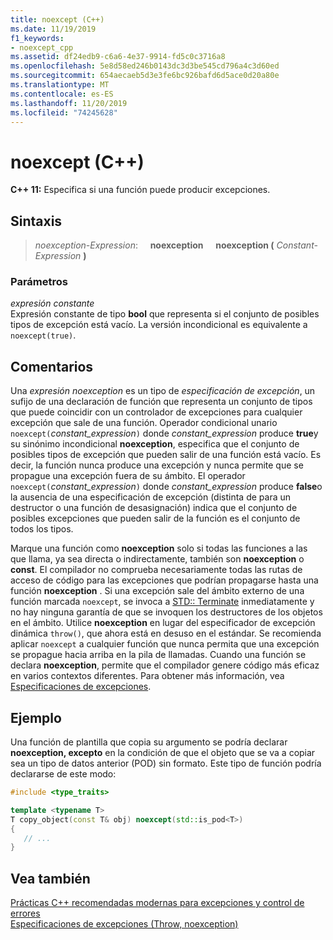 ```yaml
---
title: noexcept (C++)
ms.date: 11/19/2019
f1_keywords:
- noexcept_cpp
ms.assetid: df24edb9-c6a6-4e37-9914-fd5c0c3716a8
ms.openlocfilehash: 5e8d58ed246b0143dc3d3be545cd796a4c3d60ed
ms.sourcegitcommit: 654aecaeb5d3e3fe6bc926bafd6d5ace0d20a80e
ms.translationtype: MT
ms.contentlocale: es-ES
ms.lasthandoff: 11/20/2019
ms.locfileid: "74245628"
---
```

# <a name="noexcept-c"></a>noexcept (C++)

**C++ 11:** Especifica si una función puede producir excepciones.

## <a name="syntax"></a>Sintaxis

> *noexception-Expression*: &nbsp;&nbsp;&nbsp;&nbsp;**noexception** &nbsp;&nbsp;&nbsp;&nbsp;**noexception (** *Constant-Expression* **)**

### <a name="parameters"></a>Parámetros

*expresión constante*<br/>
Expresión constante de tipo **bool** que representa si el conjunto de posibles tipos de excepción está vacío. La versión incondicional es equivalente a `noexcept(true)`.

## <a name="remarks"></a>Comentarios

Una *expresión noexception* es un tipo de *especificación de excepción*, un sufijo de una declaración de función que representa un conjunto de tipos que puede coincidir con un controlador de excepciones para cualquier excepción que sale de una función. Operador condicional unario `noexcept(`*constant_expression*`)` donde *constant_expression* produce **true**y su sinónimo incondicional **noexception**, especifica que el conjunto de posibles tipos de excepción que pueden salir de una función está vacío. Es decir, la función nunca produce una excepción y nunca permite que se propague una excepción fuera de su ámbito. El operador `noexcept(`*constant_expression*`)` donde *constant_expression* produce **false**o la ausencia de una especificación de excepción (distinta de para un destructor o una función de desasignación) indica que el conjunto de posibles excepciones que pueden salir de la función es el conjunto de todos los tipos.

Marque una función como **noexception** solo si todas las funciones a las que llama, ya sea directa o indirectamente, también son **noexception** o **const**. El compilador no comprueba necesariamente todas las rutas de acceso de código para las excepciones que podrían propagarse hasta una función **noexception** . Si una excepción sale del ámbito externo de una función marcada `noexcept`, se invoca a [STD:: Terminate](../standard-library/exception-functions.md#terminate) inmediatamente y no hay ninguna garantía de que se invoquen los destructores de los objetos en el ámbito. Utilice **noexception** en lugar del especificador de excepción dinámica `throw()`, que ahora está en desuso en el estándar. Se recomienda aplicar `noexcept` a cualquier función que nunca permita que una excepción se propague hacia arriba en la pila de llamadas. Cuando una función se declara **noexception**, permite que el compilador genere código más eficaz en varios contextos diferentes. Para obtener más información, vea [Especificaciones de excepciones](exception-specifications-throw-cpp.md).

## <a name="example"></a>Ejemplo

Una función de plantilla que copia su argumento se podría declarar **noexception, excepto** en la condición de que el objeto que se va a copiar sea un tipo de datos anterior (POD) sin formato. Este tipo de función podría declararse de este modo:

```cpp
#include <type_traits>

template <typename T>
T copy_object(const T& obj) noexcept(std::is_pod<T>)
{
   // ...
}
```

## <a name="see-also"></a>Vea también

[Prácticas C++ recomendadas modernas para excepciones y control de errores](errors-and-exception-handling-modern-cpp.md)<br/>
[Especificaciones de excepciones (Throw, noexception)](exception-specifications-throw-cpp.md)